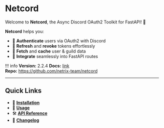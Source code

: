 # Netcord

Welcome to **Netcord**, the Async Discord OAuth2 Toolkit for FastAPI! 🎉

**Netcord** helps you:

- 🔐 **Authenticate** users via OAuth2 with Discord
- 🔄 **Refresh** and **revoke** tokens effortlessly
- 🧩 **Fetch** and **cache** user & guild data
- 🔧 **Integrate** seamlessly into FastAPI routes

!!! info
    **Version:** 2.2.4
    **Docs:** [link](https://netcord.netrix.fun/)  
    **Repo:** https://github.com/netrix-team/netcord

---

## Quick Links

- 🚀 **[Installation](guides/installation.md)**
- 🔧 **[Usage](guides/usage.md)**
- 🛠 **[API Reference](reference/netcord.md)**
- 📜 **[Changelog](https://github.com/netrix-team/netcord/releases/latest)**
